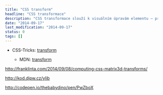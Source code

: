 ```yaml
---
title: "CSS transform"
headline: "CSS transformace"
description: "CSS transformace slouží k visuálním úpravám elementu – přesun, deformace, změna velikosti, rotace."
date: "2014-09-17"
last_modification: "2014-09-17"
status: 0
tags: []
---
```


- CSS-Tricks: [transform](http://css-tricks.com/almanac/properties/t/transform/)

  - MDN: [transform](https://developer.mozilla.org/en-US/docs/Web/CSS/transform)

http://franklinta.com/2014/09/08/computing-css-matrix3d-transforms/

http://kod.djpw.cz/ylib

http://codepen.io/thebabydino/pen/PwZboX